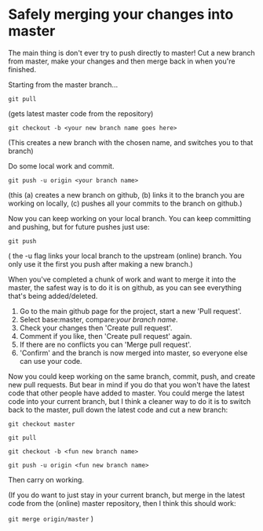 Safely merging your changes into master
=======================================
The main thing is don't ever try to push directly to master! Cut a new branch from master, make your changes and then merge back in when you're finished.

Starting from the master branch...

  `git pull`
  
(gets latest master code from the repository)

  `git checkout -b <your new branch name goes here>`

(This creates a new branch with the chosen name, and switches you to that branch)

Do some local work and commit.

  `git push -u origin <your branch name>`
  
(this (a) creates a new branch on github, (b) links it to the branch you are working on locally,
(c) pushes all your commits to the branch on github.)

Now you can keep working on your local branch. You can keep committing and pushing, but for future pushes just use:

  `git push`
  
( the -u flag links your local branch to the upstream (online) branch. You only use it the first you push after making a new branch.)

When you've completed a chunk of work and want to merge it into the master, the safest way is to do it is on github, as you can see everything that's being added/deleted.

1. Go to the main github page for the project, start a new 'Pull request'.
2. Select base:master, compare:*your branch name*.
3. Check your changes then 'Create pull request'.
4. Comment if you like, then 'Create pull request' again.
5. If there are no conflicts you can 'Merge pull request'.
6. 'Confirm' and the branch is now merged into master, so everyone else can use your code.

Now you could keep working on the same branch, commit, push, and create new pull requests. But bear in mind if you do that you won't have the latest code that other people have added to master. You could merge the latest code into your current branch, but I think a cleaner way to do it is to switch back to the master, pull down the latest code and cut a new branch:

  `git checkout master`
  
  `git pull`
  
  `git checkout -b <fun new branch name>`
  
  `git push -u origin <fun new branch name>`
  

Then carry on working.

(If you do want to just stay in your current branch, but merge in the latest code from the (online) master repository, then I think this should work:

  `git merge origin/master`
)

